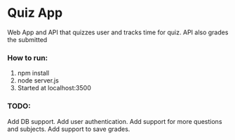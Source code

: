 # Quiz App
Web App and API that quizzes user and tracks time for quiz.
API also grades the submitted 

### How to run:
1) npm install
2) node server.js
3) Started at localhost:3500

### TODO:
Add DB support.
Add user authentication.
Add support for more questions and subjects.
Add support to save grades.
